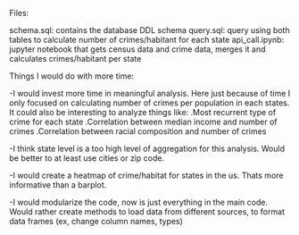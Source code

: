 Files:

schema.sql: contains the database DDL schema
query.sql: query using both tables to calculate number of crimes/habitant for each state
api_call.ipynb: jupyter notebook that gets census data and crime data, merges it and calculates crimes/habitant per state

Things I would do with more time:

-I would invest more time in meaningful analysis. Here just because of time I only focused on calculating number of crimes per population in each states. It could also be interesting to analyze things like:
.Most recurrent type of crime for each state
.Correlation between median income and number of crimes
.Correlation between racial composition and number of crimes

-I think state level is a too high level of aggregation for this analysis. Would be better to at least use cities or zip code.

-I would create a heatmap of crime/habitat for states in the us. Thats more informative than a barplot.

-I would modularize the code, now is just everything in the main code. Would rather create methods to load data from different sources, to format data frames (ex, change column names, types)
